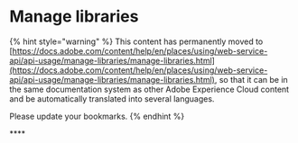 # Manage libraries

{% hint style="warning" %}
This content has permanently moved to [https://docs.adobe.com/content/help/en/places/using/web-service-api/api-usage/manage-libraries/manage-libraries.html](https://docs.adobe.com/content/help/en/places/using/web-service-api/api-usage/manage-libraries/manage-libraries.html), so that it can be in the same documentation system as other Adobe Experience Cloud content and be automatically translated into several languages. 

Please update your bookmarks.
{% endhint %}

\*\*\*\*

